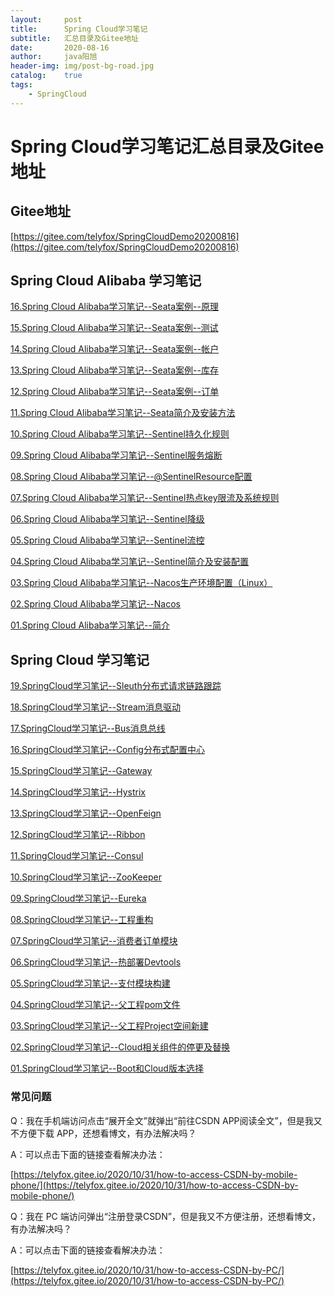 ```yaml
---
layout:     post
title:      Spring Cloud学习笔记
subtitle:   汇总目录及Gitee地址
date:       2020-08-16
author:     java阳旭
header-img: img/post-bg-road.jpg
catalog:    true
tags:
    - SpringCloud
---
```

# Spring Cloud学习笔记汇总目录及Gitee地址

## Gitee地址

[https://gitee.com/telyfox/SpringCloudDemo20200816](https://gitee.com/telyfox/SpringCloudDemo20200816)

## Spring Cloud Alibaba 学习笔记

 [16.Spring Cloud Alibaba学习笔记--Seata案例--原理](https://java2016.blog.csdn.net/article/details/108040242)



 [15.Spring Cloud Alibaba学习笔记--Seata案例--测试](https://java2016.blog.csdn.net/article/details/108028620)



 [14.Spring Cloud Alibaba学习笔记--Seata案例--帐户](https://java2016.blog.csdn.net/article/details/108028566)



 [13.Spring Cloud Alibaba学习笔记--Seata案例--库存](https://java2016.blog.csdn.net/article/details/108028545)



 [12.Spring Cloud Alibaba学习笔记--Seata案例--订单](https://java2016.blog.csdn.net/article/details/108028477)



 [11.Spring Cloud Alibaba学习笔记--Seata简介及安装方法](https://java2016.blog.csdn.net/article/details/108028403)



 [10.Spring Cloud Alibaba学习笔记--Sentinel持久化规则](https://java2016.blog.csdn.net/article/details/107954548)



 [09.Spring Cloud Alibaba学习笔记--Sentinel服务熔断](https://java2016.blog.csdn.net/article/details/107954508)



 [08.Spring Cloud Alibaba学习笔记--@SentinelResource配置](https://java2016.blog.csdn.net/article/details/107954437)



 [07.Spring Cloud Alibaba学习笔记--Sentinel热点key限流及系统规则](https://java2016.blog.csdn.net/article/details/107926728)



 [06.Spring Cloud Alibaba学习笔记--Sentinel降级](https://java2016.blog.csdn.net/article/details/107898479)



 [05.Spring Cloud Alibaba学习笔记--Sentinel流控](https://java2016.blog.csdn.net/article/details/107884783)



 [04.Spring Cloud Alibaba学习笔记--Sentinel简介及安装配置](https://java2016.blog.csdn.net/article/details/107884731)



 [03.Spring Cloud Alibaba学习笔记--Nacos生产环境配置（Linux）](https://java2016.blog.csdn.net/article/details/107858981)



 [02.Spring Cloud Alibaba学习笔记--Nacos](https://java2016.blog.csdn.net/article/details/107849339)



 [01.Spring Cloud Alibaba学习笔记--简介](https://java2016.blog.csdn.net/article/details/107849218)

## Spring Cloud 学习笔记

[19.SpringCloud学习笔记--Sleuth分布式请求链路跟踪](https://java2016.blog.csdn.net/article/details/107790499)



[18.SpringCloud学习笔记--Stream消息驱动](https://java2016.blog.csdn.net/article/details/107783955)



[17.SpringCloud学习笔记--Bus消息总线](https://java2016.blog.csdn.net/article/details/107741095)



[16.SpringCloud学习笔记--Config分布式配置中心](https://java2016.blog.csdn.net/article/details/107727920)


 [15.SpringCloud学习笔记--Gateway](https://java2016.blog.csdn.net/article/details/107705277)



[14.SpringCloud学习笔记--Hystrix](https://java2016.blog.csdn.net/article/details/107660686)



[13.SpringCloud学习笔记--OpenFeign](https://java2016.blog.csdn.net/article/details/107583862)



[12.SpringCloud学习笔记--Ribbon](https://java2016.blog.csdn.net/article/details/107565850)



[11.SpringCloud学习笔记--Consul](https://java2016.blog.csdn.net/article/details/107533710)



[10.SpringCloud学习笔记--ZooKeeper](https://java2016.blog.csdn.net/article/details/107510390)



[09.SpringCloud学习笔记--Eureka](https://java2016.blog.csdn.net/article/details/107460059)



[08.SpringCloud学习笔记--工程重构](https://java2016.blog.csdn.net/article/details/107137771)



[07.SpringCloud学习笔记--消费者订单模块](https://java2016.blog.csdn.net/article/details/107137764)



[06.SpringCloud学习笔记--热部署Devtools](https://java2016.blog.csdn.net/article/details/107041334)



[05.SpringCloud学习笔记--支付模块构建](https://java2016.blog.csdn.net/article/details/107041310)



[04.SpringCloud学习笔记--父工程pom文件](https://java2016.blog.csdn.net/article/details/107041300)



[03.SpringCloud学习笔记--父工程Project空间新建](https://java2016.blog.csdn.net/article/details/107041226)



 [02.SpringCloud学习笔记--Cloud相关组件的停更及替换](https://java2016.blog.csdn.net/article/details/107041173)



 [01.SpringCloud学习笔记--Boot和Cloud版本选择](https://java2016.blog.csdn.net/article/details/107041146)

### 常见问题

Q：我在手机端访问点击“展开全文”就弹出“前往CSDN APP阅读全文”，但是我又不方便下载 APP，还想看博文，有办法解决吗？

A：可以点击下面的链接查看解决办法：

[https://telyfox.gitee.io/2020/10/31/how-to-access-CSDN-by-mobile-phone/](https://telyfox.gitee.io/2020/10/31/how-to-access-CSDN-by-mobile-phone/)

Q：我在 PC 端访问弹出“注册登录CSDN”，但是我又不方便注册，还想看博文，有办法解决吗？

A：可以点击下面的链接查看解决办法：

[https://telyfox.gitee.io/2020/10/31/how-to-access-CSDN-by-PC/](https://telyfox.gitee.io/2020/10/31/how-to-access-CSDN-by-PC/)
